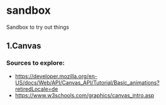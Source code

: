 # sandbox
Sandbox to try out things

## 1.Canvas
### Sources to explore:
- https://developer.mozilla.org/en-US/docs/Web/API/Canvas_API/Tutorial/Basic_animations?retiredLocale=de
- https://www.w3schools.com/graphics/canvas_intro.asp
